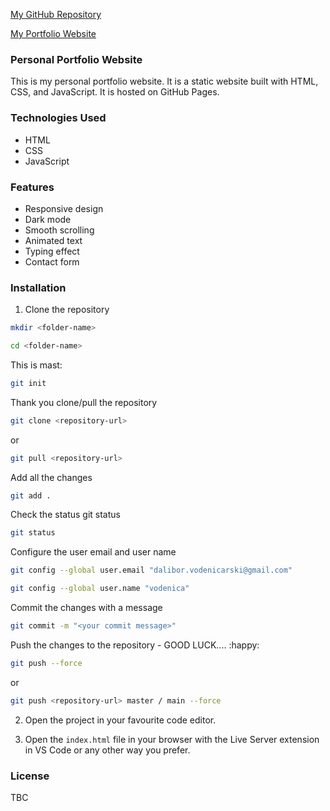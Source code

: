 [My GitHub Repository](https://github.com/vodenica?tab=repositories)

[My Portfolio Website](https://vodenica.github.io/web-portfolio-vodenizza/)

### Personal Portfolio Website

This is my personal portfolio website. It is a static website built with HTML, CSS, and JavaScript. It is hosted on GitHub Pages.

### Technologies Used

- HTML
- CSS
- JavaScript

### Features

- Responsive design
- Dark mode
- Smooth scrolling
- Animated text
- Typing effect
- Contact form

### Installation

1. Clone the repository
```bash
mkdir <folder-name>
```
```bash
cd <folder-name>
```
This is mast:
```bash
git init
```
Thank you clone/pull the repository
```bash
git clone <repository-url>
```
or 
```bash
git pull <repository-url>
```
Add all the changes
```bash
git add .
```

Check the status
git status
```bash
git status
```
Configure the user email and user name
```bash
git config --global user.email "dalibor.vodenicarski@gmail.com"
```
```bash
git config --global user.name "vodenica"
```
Commit the changes with a message
```bash
git commit -m "<your commit message>"
```
Push the changes to the repository - GOOD LUCK.... :happy:
```bash 
git push --force
```
or
```bash 
git push <repository-url> master / main --force
```

2. Open the project in your favourite code editor.

3. Open the `index.html` file in your browser with the Live Server extension in VS Code or any other way you prefer.

### License
TBC






